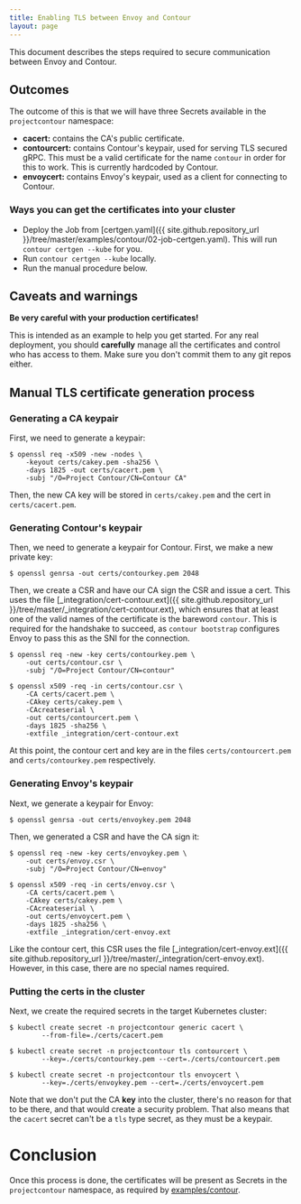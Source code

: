 ```yaml
---
title: Enabling TLS between Envoy and Contour
layout: page
---
```

This document describes the steps required to secure communication between Envoy and Contour.

## Outcomes

The outcome of this is that we will have three Secrets available in the `projectcontour` namespace:

- **cacert:** contains the CA's public certificate.
- **contourcert:** contains Contour's keypair, used for serving TLS secured gRPC. This must be a valid certificate for the name `contour` in order for this to work. This is currently hardcoded by Contour.
- **envoycert:** contains Envoy's keypair, used as a client for connecting to Contour.

### Ways you can get the certificates into your cluster

- Deploy the Job from [certgen.yaml]({{ site.github.repository_url }}/tree/master/examples/contour/02-job-certgen.yaml).
This will run `contour certgen --kube` for you.
- Run `contour certgen --kube` locally.
- Run the manual procedure below.

## Caveats and warnings

**Be very careful with your production certificates!**

This is intended as an example to help you get started. For any real deployment, you should **carefully** manage all the certificates and control who has access to them. Make sure you don't commit them to any git repos either.

## Manual TLS certificate generation process

### Generating a CA keypair

First, we need to generate a keypair:

```
$ openssl req -x509 -new -nodes \
    -keyout certs/cakey.pem -sha256 \
    -days 1825 -out certs/cacert.pem \
    -subj "/O=Project Contour/CN=Contour CA"
```

Then, the new CA key will be stored in `certs/cakey.pem` and the cert in `certs/cacert.pem`.

### Generating Contour's keypair

Then, we need to generate a keypair for Contour. First, we make a new private key:

```
$ openssl genrsa -out certs/contourkey.pem 2048
```

Then, we create a CSR and have our CA sign the CSR and issue a cert. This uses the file [_integration/cert-contour.ext]({{ site.github.repository_url }}/tree/master/_integration/cert-contour.ext), which ensures that at least one of the valid names of the certificate is the bareword `contour`. This is required for the handshake to succeed, as `contour bootstrap` configures Envoy to pass this as the SNI for the connection.

```
$ openssl req -new -key certs/contourkey.pem \
	-out certs/contour.csr \
	-subj "/O=Project Contour/CN=contour"

$ openssl x509 -req -in certs/contour.csr \
    -CA certs/cacert.pem \
    -CAkey certs/cakey.pem \
    -CAcreateserial \
    -out certs/contourcert.pem \
    -days 1825 -sha256 \
    -extfile _integration/cert-contour.ext
```

At this point, the contour cert and key are in the files `certs/contourcert.pem` and `certs/contourkey.pem` respectively.

### Generating Envoy's keypair

Next, we generate a keypair for Envoy:

```
$ openssl genrsa -out certs/envoykey.pem 2048
```

Then, we generated a CSR and have the CA sign it:

```
$ openssl req -new -key certs/envoykey.pem \
	-out certs/envoy.csr \
	-subj "/O=Project Contour/CN=envoy"

$ openssl x509 -req -in certs/envoy.csr \
    -CA certs/cacert.pem \
    -CAkey certs/cakey.pem \
    -CAcreateserial \
    -out certs/envoycert.pem \
    -days 1825 -sha256 \
    -extfile _integration/cert-envoy.ext
```

Like the contour cert, this CSR uses the file [_integration/cert-envoy.ext]({{ site.github.repository_url }}/tree/master/_integration/cert-envoy.ext). However, in this case, there are no special names required.

### Putting the certs in the cluster

Next, we create the required secrets in the target Kubernetes cluster:

```
$ kubectl create secret -n projectcontour generic cacert \
        --from-file=./certs/cacert.pem

$ kubectl create secret -n projectcontour tls contourcert \
        --key=./certs/contourkey.pem --cert=./certs/contourcert.pem

$ kubectl create secret -n projectcontour tls envoycert \
        --key=./certs/envoykey.pem --cert=./certs/envoycert.pem
```

Note that we don't put the CA **key** into the cluster, there's no reason for that to be there, and that would create a security problem. That also means that the `cacert` secret can't be a `tls` type secret, as they must be a keypair.

# Conclusion

Once this process is done, the certificates will be present as Secrets in the `projectcontour` namespace, as required by
[examples/contour]({{site.github.repository_url}}/tree/master/examples/contour).
